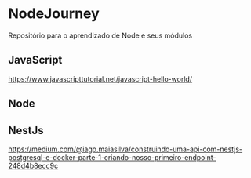 # NodeJourney
Repositório para o aprendizado de Node e seus módulos

## JavaScript
https://www.javascripttutorial.net/javascript-hello-world/

## Node

## NestJs
https://medium.com/@iago.maiasilva/construindo-uma-api-com-nestjs-postgresql-e-docker-parte-1-criando-nosso-primeiro-endpoint-248d4b8ecc9c
